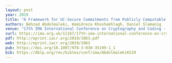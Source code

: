 ```yaml
---
layout: post
year: 2019
title: "A Framework for UC-Secure Commitments from Publicly Computable Smooth Projective Hashing"
authors: Behzad Abdolmaleki, Hamidreza Khoshakhlagh, Daniel Slamanig
venue: "17th IMA International Conference on Cryptography and Coding - IMACC 2019, 16-18 December 2019, Oxford, UK"
vurl: https://ima.org.uk/11167/17th-ima-international-conference-on-cryptography-and-coding/
pdf: http://eprint.iacr.org/2019/1063.pdf
web: http://eprint.iacr.org/2019/1063
pub: https://doi.org/10.1007/978-3-030-35199-1_1
bib: https://dblp.org/rec/bibtex/conf/ima/AbdolmalekiKS19
---
```



